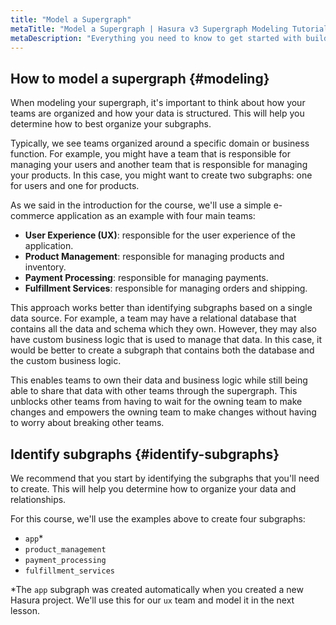 ```yaml
---
title: "Model a Supergraph"
metaTitle: "Model a Supergraph | Hasura v3 Supergraph Modeling Tutorial"
metaDescription: "Everything you need to know to get started with building your supergraph."
---
```


## How to model a supergraph {#modeling}

When modeling your supergraph, it's important to think about how your teams are organized and how your data is
structured. This will help you determine how to best organize your subgraphs.

Typically, we see teams organized around a specific domain or business function. For example, you might have a team that
is responsible for managing your users and another team that is responsible for managing your products. In this case,
you might want to create two subgraphs: one for users and one for products.

As we said in the introduction for the course, we'll use a simple e-commerce application as an example with four main
teams:

- **User Experience (UX)**: responsible for the user experience of the application.
- **Product Management**: responsible for managing products and inventory.
- **Payment Processing**: responsible for managing payments.
- **Fulfillment Services**: responsible for managing orders and shipping.

This approach works better than identifying subgraphs based on a single data source. For example, a team may have a
relational database that contains all the data and schema which they own. However, they may also have custom business
logic that is used to manage that data. In this case, it would be better to create a subgraph that contains both the
database and the custom business logic.

This enables teams to own their data and business logic while still being able to share that data with other teams
through the supergraph. This unblocks other teams from having to wait for the owning team to make changes and empowers
the owning team to make changes without having to worry about breaking other teams.

## Identify subgraphs {#identify-subgraphs}

We recommend that you start by identifying the subgraphs that you'll need to create. This will help you determine how to
organize your data and relationships.

For this course, we'll use the examples above to create four subgraphs:

- `app`\*
- `product_management`
- `payment_processing`
- `fulfillment_services`

\*The `app` subgraph was created automatically when you created a new Hasura project. We'll use this for our `ux`
team and model it in the next lesson.
